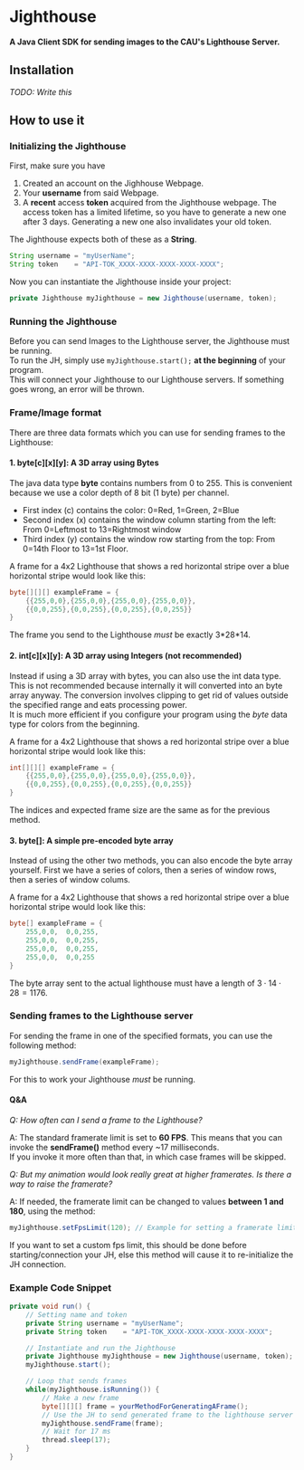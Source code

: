 # Jighthouse
**A Java Client SDK for sending images to the CAU's Lighthouse Server.**


## Installation
*TODO: Write this*

## How to use it

### Initializing the Jighthouse
First, make sure you have
1. Created an account on the Jighhouse Webpage.
2. Your **username** from said Webpage.
3. A **recent** access **token** acquired from the Jighthouse webpage. The access token has a limited lifetime, so you have to generate a new one after 3 days. Generating a new one also invalidates your old token.  

The Jighthouse expects both of these as a **String**.
```java
String username = "myUserName";
String token    = "API-TOK_XXXX-XXXX-XXXX-XXXX-XXXX";
```
  
Now you can instantiate the Jighthouse inside your project:
```java
private Jighthouse myJighthouse = new Jighthouse(username, token);
```

### Running the Jighthouse
Before you can send Images to the Lighthouse server, the Jighthouse must be running.   
To run the JH, simply use  `myJighthouse.start();` **at the beginning** of your program.  
This will connect your Jighthouse to our Lighthouse servers. If something goes wrong, an error will be thrown.

### Frame/Image format
There are three data formats which you can use for sending frames to the Lighthouse: 

#### 1. byte[c][x][y]: A 3D array using Bytes 
The java data type **byte** contains numbers from 0 to 255. This is convenient because we use a color depth of 8 bit (1 byte) per channel.  
- First index (c) contains the color: 0=Red, 1=Green, 2=Blue
- Second index (x) contains the window column starting from the left: From 0=Leftmost to 13=Rightmost window
- Third index (y) contains the window row starting from the top: From 0=14th Floor to 13=1st Floor.

A frame for a 4x2 Lighthouse that shows a red horizontal stripe over a blue horizontal stripe would look like this:
```java
byte[][][] exampleFrame = {
    {{255,0,0},{255,0,0},{255,0,0},{255,0,0}},
    {{0,0,255},{0,0,255},{0,0,255},{0,0,255}}
}
```

The frame you send to the Lighthouse *must* be exactly 3\*28\*14.

#### 2. int[c][x][y]: A 3D array using Integers (not recommended)
Instead if using a 3D array with bytes, you can also use the int data type. This is not recommended because internally it will converted into an byte array anyway. The conversion involves clipping to get rid of values outside the specified range and eats processing power.  
It is much more efficient if you configure your program using the *byte* data type for colors from the beginning.

A frame for a 4x2 Lighthouse that shows a red horizontal stripe over a blue horizontal stripe would look like this:
```java
int[][][] exampleFrame = {
    {{255,0,0},{255,0,0},{255,0,0},{255,0,0}},
    {{0,0,255},{0,0,255},{0,0,255},{0,0,255}}
}
```

The indices and expected frame size are the same as for the previous method.

#### 3. byte[]: A simple pre-encoded byte array  
Instead of using the other two methods, you can also encode the byte array yourself.
First we have a series of colors, then a series of window rows, then a series of window colums.

A frame for a 4x2 Lighthouse that shows a red horizontal stripe over a blue horizontal stripe would look like this:
```java
byte[] exampleFrame = {
    255,0,0,  0,0,255,  
    255,0,0,  0,0,255,
    255,0,0,  0,0,255,  
    255,0,0,  0,0,255
}
```

The byte array sent to the actual lighthouse must have a length of $3\cdot 14\cdot 28 = 1176$.

### Sending frames to the Lighthouse server
For sending the frame in one of the specified formats, you can use the following method:
```java
myJighthouse.sendFrame(exampleFrame);
```
For this to work your Jighthouse *must* be running.

#### Q&A

*Q: How often can I send a frame to the Lighthouse?*

A: The standard framerate limit is set to **60 FPS**. This means that you can invoke the **sendFrame()** method every ~17 milliseconds.  
  If you invoke it more often than that, in which case frames will be skipped.

*Q: But my animation would look really great at higher framerates. Is there a way to raise the framerate?*

A: If needed, the framerate limit can be changed to values **between 1 and 180**, using the method:
```java
myJighthouse.setFpsLimit(120); // Example for setting a framerate limit of 120 fps
```
If you want to set a custom fps limit, this should be done before starting/connection your JH, else this method will cause it to re-initialize the JH connection.

### Example Code Snippet

```java
private void run() {
    // Setting name and token
    private String username = "myUserName";
    private String token    = "API-TOK_XXXX-XXXX-XXXX-XXXX-XXXX";

    // Instantiate and run the Jighthouse
    private Jighthouse myJighthouse = new Jighthouse(username, token);
    myJighthouse.start();

    // Loop that sends frames
    while(myJighthouse.isRunning()) {
        // Make a new frame
        byte[][][] frame = yourMethodForGeneratingAFrame();
        // Use the JH to send generated frame to the lighthouse server
        myJighthouse.sendFrame(frame);
        // Wait for 17 ms
        thread.sleep(17);
    }
}
```